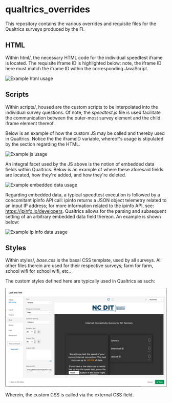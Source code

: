 # qualtrics_overrides

This repository contains the various overrides and requisite files for the
Qualtrics surveys produced by the FI.

## HTML

Within html/, the necessary HTML code for the individual speedtest iframe is located. The requisite iframe ID is highlighted below: note, the iframe ID here must match the iframe ID within the corresponding JavaScript.

![](docs/html.gif?raw=true "Example html usage")

## Scripts

Within scripts/, housed are the custom scripts to be interpolated into the
individual survey questions. Of note, the *speedtest.js* file is used facilitate
the communication between the outer-most survey element and the child iframe
element thereof.

Below is an example of how the custom JS may be called and thereby used in Qualtrics. Notice the the iframeID variable, whereof's usage is stipulated by the section regarding the HTML.

![](docs/js.gif?raw=true "Example js usage")

An integral facet used by the JS above is the notion of embedded data fields within Qualtrics. Below is an example of where these aforesaid fields are located, how they're added, and how they're deleted.

![](docs/embedded_data.gif?raw=true "Example embedded data usage")

Regarding embedded data, a typical speedtest execution is followed by a concomitant ipinfo API call: ipinfo returns a JSON object telemetry related to an input IP address; for more information related to the ipinfo API, see: <https://ipinfo.io/developers>. Qualtrics allows for the parsing and subsequent setting of an arbitrary embedded data field thereon. An example is shown below:

![](docs/ip_info.gif?raw=true "Example ip info data usage")


## Styles

Within styles/, *base.css* is the basal CSS template, used by all surveys. All
other files therein are used for their respective surveys; farm for farm, school
wifi for school wifi, etc..

The custom styles defined here are typically used in Qualtrics as such:

![](docs/external_css.jpg?raw=true "Example style usage")

Wherein, the custom CSS is called via the external CSS field.
